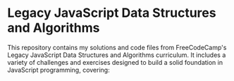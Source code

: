 <h1>Legacy JavaScript Data Structures and Algorithms</h1>
    <p> 
      This repository contains my solutions and code files from FreeCodeCamp's Legacy JavaScript Data Structures and Algorithms curriculum. 
      It includes a variety of challenges and exercises designed to build a solid foundation in JavaScript programming, covering:
    </p>
